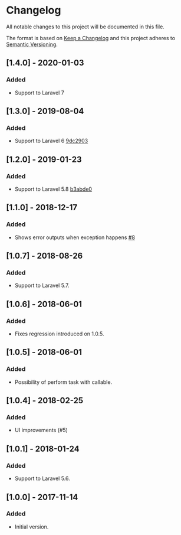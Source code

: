 # Changelog
All notable changes to this project will be documented in this file.

The format is based on [Keep a Changelog](http://keepachangelog.com/)
and this project adheres to [Semantic Versioning](http://semver.org/).

## [1.4.0] - 2020-01-03
### Added
- Support to Laravel 7 

## [1.3.0] - 2019-08-04
### Added
- Support to Laravel 6 [9dc2903](https://github.com/nunomaduro/laravel-console-task/commit/9dc2903166d1ba0984cb66d03f4f4bfd6604d660)

## [1.2.0] - 2019-01-23
### Added
- Support to Laravel 5.8 [b3abde0](https://github.com/nunomaduro/laravel-console-task/commit/b3abde0957606fddde7147a7531289a80992e4b1)

## [1.1.0] - 2018-12-17
### Added
- Shows error outputs when exception happens [#8](https://github.com/nunomaduro/laravel-console-task/pull/8)

## [1.0.7] - 2018-08-26
### Added
- Support to Laravel 5.7.

## [1.0.6] - 2018-06-01
### Added
- Fixes regression introduced on 1.0.5.

## [1.0.5] - 2018-06-01
### Added
- Possibility of perform task with callable.

## [1.0.4] - 2018-02-25
### Added
- UI improvements (#5)

## [1.0.1] - 2018-01-24
### Added
- Support to Laravel 5.6.

## [1.0.0] - 2017-11-14
### Added
- Initial version.
